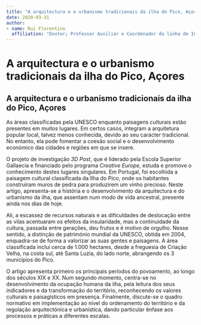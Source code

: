 ```yaml
---
title: "A arquitectura e o urbanismo tradicionais da ilha do Pico, Açores"
date: 2020-03-31
author:
- name: Rui Florentino
  affiliation: "Doutor; Professor Auxiliar e Coordenador da linha de Investigação de Urbanismo e Planeamento do Centro de Investigação da Escola Superior Gallaecia"
---
```


# A arquitectura e o urbanismo tradicionais da ilha do Pico, Açores

<h2 id="a-arquitectura-e-o-urbanismo-tradicionais-da-ilha-do-pico-açores">A arquitectura e o urbanismo tradicionais da ilha do Pico, Açores</h2>
<p>As áreas classificadas pela UNESCO enquanto paisagens culturais estão presentes em muitos lugares. Em certos casos, integram a arquitetura popular local, talvez menos conhecida, devido ao seu carácter tradicional. No entanto, ela pode fomentar a coesão social e o desenvolvimento económico das cidades e regiões em que se insere.</p>
<p>O projeto de investigação <em>3D Past</em>, que é liderado pela Escola Superior Gallaecia e financiado pelo programa <em>Creative Europe</em>, estuda e promove o conhecimento destes lugares singulares. Em Portugal, foi escolhida a paisagem cultural classificada da Ilha do Pico, onde os habitantes construíram muros de pedra para produzirem um vinho precioso. Neste artigo, apresenta-se a história e o desenvolvimento da arquitectura e do urbanismo da ilha, que assentam num modo de vida ancestral, presente ainda nos dias de hoje.</p>
<p>Ali, a escassez de recursos naturais e as dificuldades de deslocação entre as vilas acentuaram os efeitos da insularidade, mas a continuidade da cultura, passada entre gerações, deu frutos e é motivo de orgulho. Nesse sentido, a distinção de património mundial da UNESCO, obtida em 2004, enquadra-se de forma a valorizar as suas gentes e paisagens. A área classificada inclui cerca de 1.000 hectares, desde a freguesia de Criação Velha, na costa sul, até Santa Luzia, do lado norte, abrangendo os 3 municípios do Pico.</p>
<p>O artigo apresenta primeiro os principais períodos do povoamento, ao longo dos séculos XIX e XX. Num segundo momento, centra-se no desenvolvimento da ocupação humana da ilha, pela leitura dos seus indicadores e da transformação do território, reconhecendo os valores culturais e paisagísticos em presença. Finalmente, discute-se o quadro normativo em implementação ao nível do ordenamento do território e da regulação arquitectónica e urbanística, dando particular ênfase aos processos e práticas a diferentes escalas.</p>
